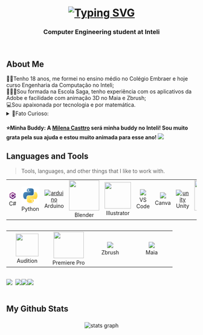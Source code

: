 <h1 align="center"><a href="https://git.io/typing-svg"><img src="https://readme-typing-svg.herokuapp.com?font=Cairo+Play&weight=500&size=30&color=FFFFFF&center=true&width=435&lines=Hi%2C+I'm+Nicolli+Venino!+👩🏻‍💻" alt="Typing SVG" /></a></h1>
<h3 align="center">Computer Engineering student at Inteli</h3>
<img src="https://user-images.githubusercontent.com/74038190/212284115-f47cd8ff-2ffb-4b04-b5bf-4d1c14c0247f.gif" width="1000" height="5">
<h2 align="left">About Me</h2> 
👩🏻Tenho 18 anos, me formei no ensino médio no Colégio Embraer e hoje curso Engenharia da Computação no Inteli;
<div></div>
👩🏻‍💻Sou formada na Escola Saga, tenho experiência com os aplicativos da Adobe e facilidade com animação 3D no Maia e Zbrush;
<div></div>
💻Sou apaixonada por tecnologia e por matemática.
<details>
<summary>🎁Fato Curioso:</summary>
Uma peculiaridade minha é que eu gosto de muito de guardar coisas que me marcaram de alguma maneira, como objetos, cartas, pedaços de papel e etc. Desde criança eu faço cápsulas do tempo para mim mesma abrir com o intervalo de alguns anos. Também sou daquelas que revela todas as fotos do celular para guardar num álbum📸. 
</details>

<h4>⭐Minha Buddy: A <a href="https://github.com/milenacastrro">Milena Casttro</a> será minha buddy no Inteli! Sou muito grata pela sua ajuda e estou muito animada para esse ano! <img src="https://github.com/Anmol-Baranwal/Cool-GIFs-For-GitHub/assets/74038190/e379a33a-b428-4385-b44f-3da16e7bac9f" width="40">&nbsp;


<h2 align="left" id="macropower-tech">Languages and Tools</h2>

> Tools, languages, and other things that I like to work with.

<table>
  <tr>
    <td align="center" width="96">
      <a href="#macropower-tech">
        <img src="https://raw.githubusercontent.com/devicons/devicon/master/icons/csharp/csharp-original.svg" />
      </a>
      <br>C#
    </td>
    <td align="center" width="96">
      <a href="#macropower-tech">
        <img src="https://raw.githubusercontent.com/devicons/devicon/master/icons/python/python-original.svg" />
      </a>
      <br>Python
    </td>
    <td align="center" width="96">
      <a href="#macropower-tech">
        <img src="https://cdn.worldvectorlogo.com/logos/arduino-1.svg" alt="arduino" width="60" height="60" />
      </a>
      <br>Arduino
    </td>
    <td align="center" width="96">
      <a href="#macropower-tech">
        <img src="https://download.blender.org/branding/community/blender_community_badge_white.svg" width="80" height="80" />
      </a>
      <br>Blender
    </td>
    <td align="center" width="96">
      <a href="#macropower-tech" >
        <img src="https://www.vectorlogo.zone/logos/adobe_illustrator/adobe_illustrator-icon.svg" width="70" height="70"/>
      </a>
      <br>Illustrator
    </td>
        <td align="center" width="96">
      <a href="#macropower-tech" >
        <img src="https://raw.githubusercontent.com/marwin1991/profile-technology-icons/refs/heads/main/icons/visual_studio_code.png"" />
      </a>
      <br>VS Code
    </td>
          <td align="center" width="96">
      <a href="#macropower-tech" >
        <img src="https://raw.githubusercontent.com/marwin1991/profile-technology-icons/refs/heads/main/icons/canva.png"" />
      </a>
      <br>Canva
    </td>
    <td align="center" width="96"> 
      <a href="#macropower-tech" >
        <img src="https://www.vectorlogo.zone/logos/unity3d/unity3d-icon.svg" alt="unity" width="70" height="70" />
      </a>
      <br>Unity
    </td>
    <td align="center" width="96"> 
      <a href="#macropower-tech" >
        <img src="https://github.com/user-attachments/assets/951d663c-9056-4134-b311-d19d56f8b86a" width="90" height="80" />
      </a>
      <br>Photoshop
    </td>
<table>

<table>
  <tr>
    <td align="center" width="96"> 
      <a href="#macropower-tech" >
        <img src="https://github.com/user-attachments/assets/1623fc95-b223-4c9d-90d5-79df95563c2d" width="60" height="60" />
      </a>
      <br>Audition
    </td>
    <td align="center" width="96">
      <a href="#macropower-tech">
        <img src="https://github.com/user-attachments/assets/a0c9cb1b-66f2-412b-8592-1cd69800544e" width="80" height="70"/>
      </a>
      <br>Premiere Pro
    </td>
    <td align="center" width="96">
      <a href="#macropower-tech">
        <img src="https://github.com/user-attachments/assets/9f093519-3180-41c0-b8d9-1fe2f25d80af" />
      </a>
      <br>Zbrush
    </td>
    <td align="center" width="96">
      <a href="#macropower-tech">
        <img src="https://github.com/user-attachments/assets/d64bc973-87af-4eca-a5da-fe3c58f20276" />
      </a>
      <br>Maia
    </td>
<table>
<img src="https://user-images.githubusercontent.com/74038190/212284115-f47cd8ff-2ffb-4b04-b5bf-4d1c14c0247f.gif" width="1000" height="5">
<img src="https://github.com/Anmol-Baranwal/Cool-GIFs-For-GitHub/assets/74038190/76036311-c8ea-4247-8bf8-a7077623036c" width="75">&nbsp; <a href="https://instagram.com/nick_venino" target="_blank"><img src="https://img.shields.io/badge/-Instagram-%23E4405F?style=for-the-badge&logo=instagram&logoColor=white" target="_blank"></a>
<a href="https://www.linkedin.com/in/nicolli-venino-santana-45875016a" target="_blank"><img src="https://img.shields.io/badge/-LinkedIn-%230077B5?style=for-the-badge&logo=linkedin&logoColor=white" target="_blank"></a> 
<a href = "mailto:nicolli.santana@sou.inteli.edu.br"><img src="https://img.shields.io/badge/-Gmail-%23333?style=for-the-badge&logo=gmail&logoColor=white" target="_blank"></a> 
<img src="https://user-images.githubusercontent.com/74038190/212284115-f47cd8ff-2ffb-4b04-b5bf-4d1c14c0247f.gif" width="1000" height="5">

<h2 align="left">My Github Stats</h2>

###

<div align="center">
  <img src="https://github-readme-stats.vercel.app/api?username=NicolliVenino&hide_title=false&hide_rank=false&show_icons=true&include_all_commits=true&count_private=true&disable_animations=false&theme=midnight-purple&locale=en&hide_border=false&order=1" height="150" alt="stats graph"  />
</div>

###




